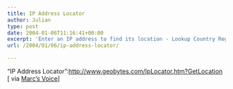```yaml
---
title: IP Address Locator
author: Julian
type: post
date: 2004-01-06T11:16:41+00:00
excerpt: 'Enter an IP address to find its location - Lookup Country Region City etc'
url: /2004/01/06/ip-address-locator/

---
```

&#8220;IP Address Locator&#8221;:http://www.geobytes.com/IpLocator.htm?GetLocation [ via [Marc&#8217;s Voice][1]]

 [1]: http://blogs.it/0100198/